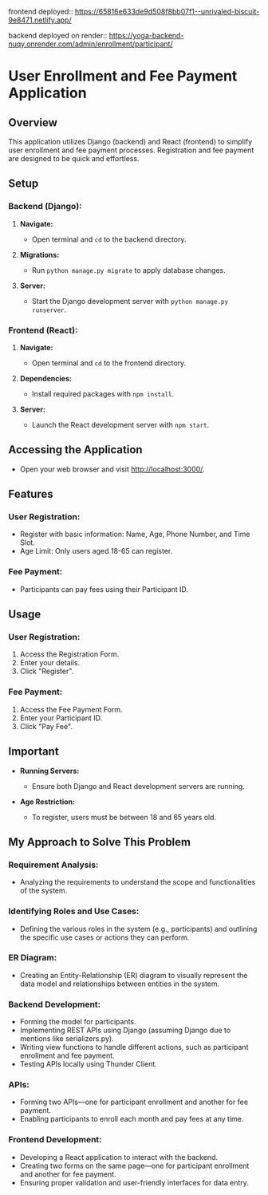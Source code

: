 frontend deployed:: https://65816e633de9d508f8bb07f1--unrivaled-biscuit-9e8471.netlify.app/

backend deployed on render:: https://yoga-backend-nuqy.onrender.com/admin/enrollment/participant/
# User Enrollment and Fee Payment Application

## Overview

This application utilizes Django (backend) and React (frontend) to simplify user enrollment and fee payment processes. Registration and fee payment are designed to be quick and effortless.

## Setup

### Backend (Django):

1. **Navigate:**
   - Open terminal and `cd` to the backend directory.

2. **Migrations:**
   - Run `python manage.py migrate` to apply database changes.

3. **Server:**
   - Start the Django development server with `python manage.py runserver`.

### Frontend (React):

1. **Navigate:**
   - Open terminal and `cd` to the frontend directory.

2. **Dependencies:**
   - Install required packages with `npm install`.

3. **Server:**
   - Launch the React development server with `npm start`.

## Accessing the Application

- Open your web browser and visit [http://localhost:3000/](http://localhost:3000/).

## Features

### User Registration:

- Register with basic information: Name, Age, Phone Number, and Time Slot.
- Age Limit: Only users aged 18-65 can register.

### Fee Payment:

- Participants can pay fees using their Participant ID.

## Usage

### User Registration:

1. Access the Registration Form.
2. Enter your details.
3. Click "Register".

### Fee Payment:

1. Access the Fee Payment Form.
2. Enter your Participant ID.
3. Click "Pay Fee".

## Important

- **Running Servers:**
  - Ensure both Django and React development servers are running.

- **Age Restriction:**
  - To register, users must be between 18 and 65 years old.

## My Approach to Solve This Problem

### Requirement Analysis:

- Analyzing the requirements to understand the scope and functionalities of the system.

### Identifying Roles and Use Cases:

- Defining the various roles in the system (e.g., participants) and outlining the specific use cases or actions they can perform.

### ER Diagram:

- Creating an Entity-Relationship (ER) diagram to visually represent the data model and relationships between entities in the system.

### Backend Development:

- Forming the model for participants.
- Implementing REST APIs using Django (assuming Django due to mentions like serializers.py).
- Writing view functions to handle different actions, such as participant enrollment and fee payment.
- Testing APIs locally using Thunder Client.

### APIs:

- Forming two APIs—one for participant enrollment and another for fee payment.
- Enabling participants to enroll each month and pay fees at any time.

### Frontend Development:

- Developing a React application to interact with the backend.
- Creating two forms on the same page—one for participant enrollment and another for fee payment.
- Ensuring proper validation and user-friendly interfaces for data entry.
